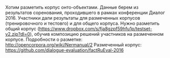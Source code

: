 Хотим разметить корпус онто-объектами. 
Данные берем из результатов соренования, проходившего в рамках конференции Диалог 2016.
Участники дали результаты для размеченных корпусов (тренировочного и тестовго) и для общего корпуса.
Нужно разметить общий корпус (https://www.dropbox.com/s/fja8gzpf59hfu1p/testset-v2.zip?dl=0), обучив композицию решений участников на размеченном корпусе.
Подробности о разметке: http://opencorpora.org/wiki/Nermanual/2
Размеченный корпус: https://github.com/dialogue-evaluation/factRuEval-2016
